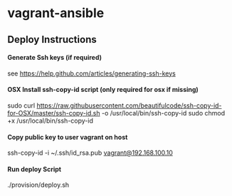 vagrant-ansible
===============

## Deploy Instructions

#### Generate Ssh keys (if required)
see https://help.github.com/articles/generating-ssh-keys

#### OSX Install ssh-copy-id script (only required for osx if missing)
sudo curl https://raw.githubusercontent.com/beautifulcode/ssh-copy-id-for-OSX/master/ssh-copy-id.sh -o /usr/local/bin/ssh-copy-id
sudo chmod +x /usr/local/bin/ssh-copy-id

#### Copy public key to user vagrant on host
ssh-copy-id -i ~/.ssh/id_rsa.pub vagrant@192.168.100.10

#### Run deploy Script
./provision/deploy.sh
